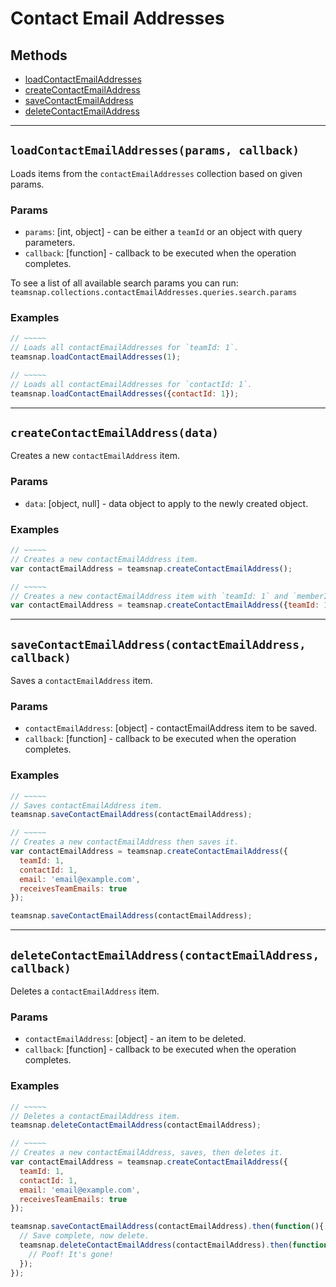 # Contact Email Addresses

## Methods

- [loadContactEmailAddresses](#loadContactEmailAddresses)
- [createContactEmailAddress](#createContactEmailAddress)
- [saveContactEmailAddress](#saveContactEmailAddress)
- [deleteContactEmailAddress](#deleteContactEmailAddress)


---
<a id="loadContactEmailAddresses"></a>
## `loadContactEmailAddresses(params, callback)`
Loads items from the `contactEmailAddresses` collection based on given params.

### Params
* `params`: [int, object] - can be either a `teamId` or an object with query parameters.
* `callback`: [function] - callback to be executed when the operation completes.

To see a list of all available search params you can run:
`teamsnap.collections.contactEmailAddresses.queries.search.params`

### Examples
```javascript
// ~~~~~
// Loads all contactEmailAddresses for `teamId: 1`.
teamsnap.loadContactEmailAddresses(1);

// ~~~~~
// Loads all contactEmailAddresses for `contactId: 1`.
teamsnap.loadContactEmailAddresses({contactId: 1});
```


---


<a id="createContactEmailAddress"></a>
## `createContactEmailAddress(data)`
Creates a new `contactEmailAddress` item.

### Params
* `data`: [object, null] - data object to apply to the newly created object.

### Examples
```javascript
// ~~~~~
// Creates a new contactEmailAddress item.
var contactEmailAddress = teamsnap.createContactEmailAddress();

// ~~~~~
// Creates a new contactEmailAddress item with `teamId: 1` and `memberId: 1`.
var contactEmailAddress = teamsnap.createContactEmailAddress({teamId: 1, memberId: 1});
```


---


<a id="saveContactEmailAddress"></a>
## `saveContactEmailAddress(contactEmailAddress, callback)`
Saves a `contactEmailAddress` item.

### Params
* `contactEmailAddress`: [object] - contactEmailAddress item to be saved.
* `callback`: [function] - callback to be executed when the operation completes.

### Examples
```javascript
// ~~~~~
// Saves contactEmailAddress item.
teamsnap.saveContactEmailAddress(contactEmailAddress);

// ~~~~~
// Creates a new contactEmailAddress then saves it.
var contactEmailAddress = teamsnap.createContactEmailAddress({
  teamId: 1,
  contactId: 1,
  email: 'email@example.com',
  receivesTeamEmails: true
});

teamsnap.saveContactEmailAddress(contactEmailAddress);
```


---


<a id="deleteContactEmailAddress"></a>
## `deleteContactEmailAddress(contactEmailAddress, callback)`
Deletes a `contactEmailAddress` item.

### Params
* `contactEmailAddress`: [object] - an item to be deleted.
* `callback`: [function] - callback to be executed when the operation completes.

### Examples
```javascript
// ~~~~~
// Deletes a contactEmailAddress item.
teamsnap.deleteContactEmailAddress(contactEmailAddress);

// ~~~~~
// Creates a new contactEmailAddress, saves, then deletes it.
var contactEmailAddress = teamsnap.createContactEmailAddress({
  teamId: 1,
  contactId: 1,
  email: 'email@example.com',
  receivesTeamEmails: true
});

teamsnap.saveContactEmailAddress(contactEmailAddress).then(function(){
  // Save complete, now delete.
  teamsnap.deleteContactEmailAddress(contactEmailAddress).then(function(){
    // Poof! It's gone!
  });
});
```
